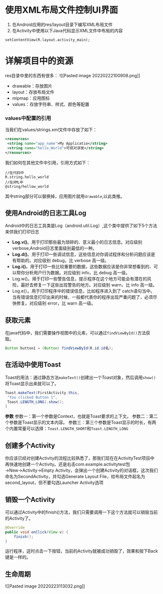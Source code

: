 # 使用XML布局文件控制UI界面
1. 在Android应用的res/layout目录下编写XML布局文件
2. 在Activity中使用以下Java代码显示XML文件中布局的内容
```xml
setContentView(R.layout.activity_main);
```

# 详解项目中的资源
res目录中里的东西有很多：
![[Pasted image 20220222100908.png]]
- drawable：存放图片
- layout：存放布局文件
- mipmap：应用图标
- values：存放字符串、样式、颜色等配置

### values中配置的引用
当我们在values/strings.xml文件中存放了如下：
```xml
<resources>  
 <string name="app_name">My Applicatio</string>  
 <string name="hello_World">可视对讲发</string>  
</resources>
```
我们如何在其他文件中引用，引用方式如下：
```
//在代码中
R.string.hello_world
//在XML中
@string/hellow_world
```
其中string部分可以替换掉，应用图片就用`drawable`,以此类推。

## 使用Android的日志工具Log
Android中的日志工具类是Log（android.util.Log）,这个类中提供了如下5个方法来供我们打印日志
- **Log.v()**。用于打印那些最为琐碎的、意义最小的日志信息。对应级别verbose,Android日志里面级别最低的一种。
- **Log.d()**。用于打印一些调试信息，这些信息对你调试程序和分析问题应该是有帮助的。对应级别 debug，比 verbose 高一级。
- **Log.i()**。用于打印一些比较重要的数据，这些数据应该是你非常想看到的、可以帮你分析用户行为数据。对应级别 info，比 debug 高一级。
- Log.w()。用于打印一些警告信息，提示程序在这个地方可能会有潜在的风险，最好去修复一下这些出现警告的地方。对应级别 warn，比 info 高一级。
- Log.e(）。用于打印程序中的错误信息，比如程序进入到了 catch语句当中。当有错误信息打印出来的时候，一般都代表你的程序出现严重问题了，必须尽快修复。对应级别 error，比 warn 高一级。


## 获取元素

在java代码中，我们需要操作视图中的元素，可以通过`findViewById()`方法获取。
```java
Button button1 = (Button) findViewById(R.id.id名);
```

## 在活动中使用Toast
Toast的用法：通过静态方法`makeText()`创建出一个Toast对象，然后调用`show()`将Toast显示出来就可以了。
```java
Toast.makeText(FirstActivity.this,  
 "You clicked Button 1",  
 Toast.LENGTH_LONG).show();  
}
```
**参数**
参数一：第一个参数是Context，也就是Toast要求的上下文。
参数二：第二个参数是Toast显示的文本内容。
参数三：第三个参数是Toast显示的时长，有两个内置常量可以选择：`Toast.LENGTH_SHORT`和`Toast.LENGTH_LONG`



## 创建多个Activity
你应该已经对创建Activity的流程比较熟悉了，那我们现在在ActivityTest项目中再快速地创建一个Activity。还是右击com.example.activitytest包→New→Activity→Empty Activity，会弹出一个创建Activity的对话框，这次我们命名为SecondActivity，并勾选Generate Layout File，给布局文件起名为second_layout，但不要勾选Launcher Activity选项
## 销毁一个Activity
可以通过Activity中的finish()方法，我们只需要调用一下这个方法就可以销毁当前的Activity了。
```java
@Override  
public void onClick(View v) {  
    finish();  
}
```
运行程序，这时点击一下按钮，当前的Activity就被成功销毁了，效果和按下Back键是一样的。
## 生命周期

![[Pasted image 20220223113032.png]]